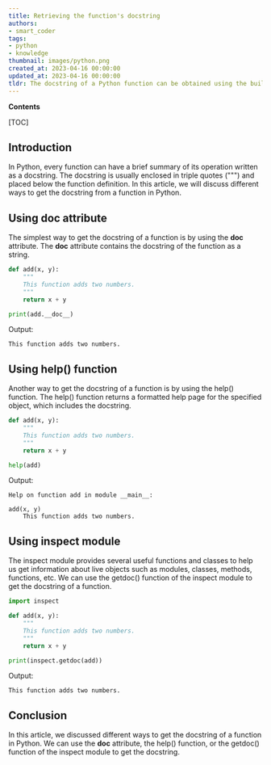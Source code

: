 ```yaml
---
title: Retrieving the function's docstring
authors:
- smart_coder
tags:
- python
- knowledge
thumbnail: images/python.png
created_at: 2023-04-16 00:00:00
updated_at: 2023-04-16 00:00:00
tldr: The docstring of a Python function can be obtained using the built-in `doc` attribute or the `help` function.
---
```


**Contents**

[TOC]

## Introduction

In Python, every function can have a brief summary of its operation written as a docstring. The docstring is usually enclosed in triple quotes (""") and placed below the function definition. In this article, we will discuss different ways to get the docstring from a function in Python.

## Using __doc__ attribute

The simplest way to get the docstring of a function is by using the __doc__ attribute. The __doc__ attribute contains the docstring of the function as a string.

```python
def add(x, y):
    """
    This function adds two numbers.
    """
    return x + y

print(add.__doc__)
```

Output:
```
This function adds two numbers.
```

## Using help() function

Another way to get the docstring of a function is by using the help() function. The help() function returns a formatted help page for the specified object, which includes the docstring.

```python
def add(x, y):
    """
    This function adds two numbers.
    """
    return x + y

help(add)
```

Output:
```
Help on function add in module __main__:

add(x, y)
    This function adds two numbers.
``` 

## Using inspect module

The inspect module provides several useful functions and classes to help us get information about live objects such as modules, classes, methods, functions, etc. We can use the getdoc() function of the inspect module to get the docstring of a function.

```python
import inspect

def add(x, y):
    """
    This function adds two numbers.
    """
    return x + y

print(inspect.getdoc(add))
```

Output:
```
This function adds two numbers.
```

## Conclusion

In this article, we discussed different ways to get the docstring of a function in Python. We can use the __doc__ attribute, the help() function, or the getdoc() function of the inspect module to get the docstring.
